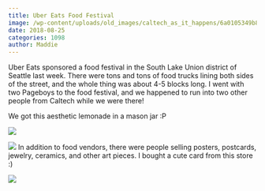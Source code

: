 ```yaml
---
title: Uber Eats Food Festival
image: /wp-content/uploads/old_images/caltech_as_it_happens/6a0105349b8251970b022ad35ec33f200c.jpg
date: 2018-08-25
categories: 1098
author: Maddie
---
```


Uber Eats sponsored a food festival in the South Lake Union district of Seattle last week. There were tons and tons of food trucks lining both sides of the street, and the whole thing was about 4-5 blocks long. I went with two Pageboys to the food festival, and we happened to run into two other people from Caltech while we were there!

We got this aesthetic lemonade in a mason jar :P


![](/old_images/6a01b8d28f2857970c022ad3a49860200b-pi.jpg)

![](/old_images/6a01b8d28f2857970c022ad384d326200d-pi.jpg)
In addition to food vendors, there were people selling posters, postcards, jewelry, ceramics, and other art pieces. I bought a cute card from this store :)


![](/old_images/caltech_as_it_happens/6a0105349b8251970b022ad35ec343200c.jpg)
